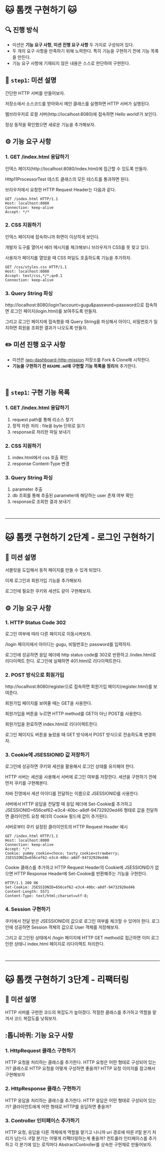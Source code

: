 # 🐱 톰캣 구현하기 🐱

## 🔍 진행 방식

- 미션은 **기능 요구 사항, 미션 진행 요구 사항** 두 가지로 구성되어 있다.
- 두 개의 요구 사항을 만족하기 위해 노력한다. 특히 기능을 구현하기 전에 기능 목록을 만든다.
- 기능 요구 사항에 기재되지 않은 내용은 스스로 판단하여 구현한다.

## 🚀 `step1`: 미션 설명

간단한 HTTP 서버를 만들어보자.

저장소에서 소스코드를 받아와서 메인 클래스를 실행하면 HTTP 서버가 실행된다.

웹브라우저로 로컬 서버(http://localhost:8080)에 접속하면 Hello world!가 보인다.

정상 동작을 확인했으면 새로운 기능을 추가해보자.

## ⚙️ 기능 요구 사항

### 1. GET /index.html 응답하기

인덱스 페이지(http://localhost:8080/index.html)에 접근할 수 있도록 만들자.

Http11ProcessorTest 테스트 클래스의 모든 테스트를 통과하면 된다.

브라우저에서 요청한 HTTP Request Header는 다음과 같다.

```text
GET /index.html HTTP/1.1
Host: localhost:8080
Connection: keep-alive
Accept: */*
```

### 2. CSS 지원하기

인덱스 페이지에 접속하니까 화면이 이상하게 보인다.

개발자 도구를 열어서 에러 메시지를 체크해보니 브라우저가 CSS를 못 찾고 있다.

사용자가 페이지를 열었을 때 CSS 파일도 호출하도록 기능을 추가하자.

```text
GET /css/styles.css HTTP/1.1
Host: localhost:8080
Accept: text/css,*/*;q=0.1
Connection: keep-alive
```

### 3. Query String 파싱

http://localhost:8080/login?account=gugu&password=password으로 접속하면 로그인 페이지(login.html)를 보여주도록 만들자.

그리고 로그인 페이지에 접속했을 때 Query String을 파싱해서 아이디, 비밀번호가 일치하면 회원을 조회한 결과가 나오도록 만들자.

## ✏️ 미션 진행 요구 사항

- 미션은 [jwp-dashboard-http-mission](https://github.com/speculatingwook/jwp-dashboard-http-mission) 저장소를 Fork & Clone해 시작한다.
- **기능을 구현하기 전 `README.md`에 구현할 기능 목록을 정리**해 추가한다.

<br>

## 🚀 `step1`: 구현 기능 목록
### 1. GET /index.html 응답하기
1. request path를 통해 리소스 찾기
2. 정적 자원 처리 : file을 byte 단위로 읽기
3. response로 처리한 파일 보내기
### 2. CSS 지원하기
1. index.html에서 css 호출 확인
2. response Content-Type 변경
### 3. Query String 파싱
1. parameter 추출
2. db 조회를 통해 추출된 parameter에 해당하는 user 존재 여부 확인
3. response로 조회한 결과 보내기

<br>

---

# 🐱 톰캣 구현하기 2단계 - 로그인 구현하기

## 🚀 미션 설명

서블릿을 도입해서 동적 페이지를 만들 수 있게 되었다.

이제 로그인과 회원가입 기능을 추가해보자.

로그인에 필요한 쿠키와 세션도 같이 구현해보자.

## ⚙️ 기능 요구 사항

### 1. HTTP Status Code 302

로그인 여부에 따라 다른 페이지로 이동시켜보자.

/login 페이지에서 아이디는 gugu, 비밀번호는 password를 입력하자.

로그인에 성공하면 응답 헤더에 http status code를 302로 반환하고 /index.html로 리다이렉트 한다.
로그인에 실패하면 401.html로 리다이렉트한다.

### 2. POST 방식으로 회원가입

http://localhost:8080/register으로 접속하면 회원가입 페이지(register.html)를 보여준다.

회원가입 페이지를 보여줄 때는 GET을 사용한다.

회원가입을 버튼을 누르면 HTTP method를 GET이 아닌 POST를 사용한다.

회원가입을 완료하면 index.html로 리다이렉트한다.

로그인 페이지도 버튼을 눌렀을 때 GET 방식에서 POST 방식으로 전송하도록 변경하자.

### 3. Cookie에 JSESSIONID 값 저장하기

로그인에 성공하면 쿠키와 세션을 활용해서 로그인 상태를 유지해야 한다.

HTTP 서버는 세션을 사용해서 서버에 로그인 여부를 저장한다.
세션을 구현하기 전에 먼저 쿠키를 구현해본다.

자바 진영에서 세션 아이디를 전달하는 이름으로 JSESSIONID를 사용한다.

서버에서 HTTP 응답을 전달할 때 응답 헤더에 Set-Cookie를 추가하고 JSESSIONID=656cef62-e3c4-40bc-a8df-94732920ed46 형태로 값을 전달하면 클라이언트 요청 헤더의 Cookie 필드에 값이 추가된다.

서버로부터 쿠키 설정된 클라이언트의 HTTP Request Header 예시

```text
GET /index.html HTTP/1.1
Host: localhost:8080
Connection: keep-alive
Accept: */*
Cookie: yummy_cookie=choco; tasty_cookie=strawberry; JSESSIONID=656cef62-e3c4-40bc-a8df-94732920ed46
```

Cookie 클래스를 추가하고 HTTP Request Header의 Cookie에 JSESSIONID가 없으면 HTTP Response Header에 Set-Cookie를 반환해주는 기능을 구현한다.

```text
HTTP/1.1 200 OK 
Set-Cookie: JSESSIONID=656cef62-e3c4-40bc-a8df-94732920ed46
Content-Length: 5571
Content-Type: text/html;charset=utf-8;
```

### 4. Session 구현하기

쿠키에서 전달 받은 JSESSIONID의 값으로 로그인 여부를 체크할 수 있어야 한다.
로그인에 성공하면 Session 객체의 값으로 User 객체를 저장해보자.

그리고 로그인된 상태에서 /login 페이지에 HTTP GET method로 접근하면 이미 로그인한 상태니 index.html 페이지로 리다이렉트 처리한다.

<br>

---

# 🐱 톰캣 구현하기 3단계 - 리팩터링
## 🚀 미션 설명
HTTP 서버를 구현한 코드의 복잡도가 높아졌다.
적절한 클래스를 추가하고 역할을 맡겨서 코드 복잡도를 낮춰보자.
## :톱니바퀴: 기능 요구 사항
### 1. HttpRequest 클래스 구현하기
HTTP 요청을 처리하는 클래스를 추가한다.
HTTP 요청은 어떤 형태로 구성되어 있는가?
클래스로 HTTP 요청을 어떻게 구성하면 좋을까?
HTTP 요청 이미지를 참고해서 구현해보자
### 2. HttpResponse 클래스 구현하기
HTTP 응답을 처리하는 클래스를 추가한다.
HTTP 응답은 어떤 형태로 구성되어 있는가?
클라이언트에게 어떤 형태로 HTTP를 응답하면 좋을까?
### 3. Controller 인터페이스 추가하기
HTTP 요청, 응답을 다른 객체에게 역할을 맡기고 나니까 uri 경로에 따른 if절 분기 처리가 남는다.
if절 분기는 어떻게 리팩터링하는게 좋을까?
컨트롤러 인터페이스를 추가하고 각 분기에 있는 로직마다 AbstractController를 상속한 구현체로 만들어보자.
